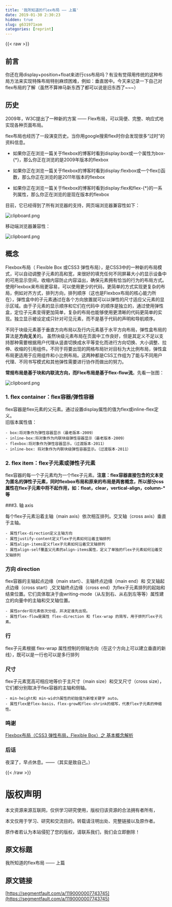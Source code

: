 ```yaml
---
title: '我所知道的flex布局 —— 上篇' 
date: 2019-01-30 2:30:23
hidden: true
slug: g631971xom
categories: [reprint]
---
```


{{< raw >}}

                    
<h2 id="articleHeader0">前言</h2>
<p>你还在用display+position+float来进行css布局吗？有没有觉得用传统的这种布局方法来实现特殊布局特别麻烦困难，例如：垂直居中。今天来记录一下自己对flex布局的了解（虽然不算神马新东西了都可以说是旧东西了~~~）</p>
<h2 id="articleHeader1">历史</h2>
<p>2009年，W3C提出了一种新的方案 —— Flex布局，可以简便、完整、响应式地实现各种页面布局。</p>
<p>flex布局也经历了一段演变历史。当你用google搜索flex时你会发现很多“过时”的资料信息。</p>
<ul>
<li><p>如果你正在浏览一篇关于flexbox的博客时看到display:box或一个属性为box-{*}，那么你正在浏览的是2009年版本的flexbox</p></li>
<li><p>如果你正在浏览一篇关于flexbox的博客时看到display:flexbox或一个flex()函数，那么你正在浏览的是2011年版本的flexbox</p></li>
<li><p>如果你正在浏览一篇关于flexbox的博客时看到display:flex和flex-{*}的一系列属性，那么你正在浏览的是现在版本的flexbox</p></li>
</ul>
<p>目前，它已经得到了所有浏览器的支持，网页端浏览器兼容性如下：</p>
<p><span class="img-wrap"><img data-src="/img/bVGEAC?w=1182&amp;h=708" src="https://static.alili.tech/img/bVGEAC?w=1182&amp;h=708" alt="clipboard.png" title="clipboard.png" style="cursor: pointer; display: inline;"></span></p>
<p>移动端浏览器兼容性：</p>
<p><span class="img-wrap"><img data-src="/img/bVGEAD?w=1024&amp;h=768" src="https://static.alili.tech/img/bVGEAD?w=1024&amp;h=768" alt="clipboard.png" title="clipboard.png" style="cursor: pointer; display: inline;"></span></p>
<h2 id="articleHeader2">概念</h2>
<p>Flexbox布局（ Flexible Box 或CSS3 弹性布局），是CSS3中的一种新的布局模式，可以自动调整子元素的高和宽，来很好的填充任何不同屏幕大小的显示设备中的可用显示空间，收缩内容防止内容溢出，确保元素拥有恰当的行为的布局方式。使用Flexbox来布局更容易，可以使用更少的代码，更简单的方式实现更复杂的布局，例如对齐方式，排列方向，排列顺序（这也是Flexbox布局的核心能力所在），弹性盒中的子元素通过在各个方向放置就可以以弹性的尺寸适应父元素的显示区域。由于子元素的显示顺序和它们在代码中 的顺序是独立的，通过使用弹性盒，定位子元素变得更加简单，复杂的布局也能够使用更清晰的代码更简单的实现。独立显示被设定成只针对可见元素，而不是基于代码的声明和导航顺序。</p>
<p>不同于块级元素基于垂直方向布局以及行内元素基于水平方向布局，弹性盒布局的算法是<strong>方向无关</strong>的。 虽然块级元素布局在页面中工作良好，但是其定义不足以支持那种需要根据用户代理从竖直切换成水平等变化而进行方向切换、大小调整、拉伸、收缩的引用组件。不同于将要出现的网格布局针对目标为大比例布局，弹性盒布局更适用于应用组件和小比例布局。这两种都是CSS工作组为了能与不同用户代理、不同书写模式和其他弹性需要进行协作而做出的努力。</p>
<p><strong>常规布局是基于块和内联流方向，而Flex布局是基于flex-flow流</strong>。先看一张图：</p>
<p><span class="img-wrap"><img data-src="/img/bVssyk" src="https://static.alili.tech/img/bVssyk" alt="clipboard.png" title="clipboard.png" style="cursor: pointer; display: inline;"></span></p>
<h3 id="articleHeader3">1. flex container：flex容器/弹性容器</h3>
<p>flex容器是flex元素的父元素。通过设置display属性的值为flex或inline-flex定义。<br>旧版本属性值：</p>
<div class="widget-codetool" style="display:none;">
      <div class="widget-codetool--inner">
      <span class="selectCode code-tool" data-toggle="tooltip" data-placement="top" title="" data-original-title="全选"></span>
      <span type="button" class="copyCode code-tool" data-toggle="tooltip" data-placement="top" data-clipboard-text="- box:将对象作为弹性容器显示（最老版本-2009）
- inline-box:将对象作为内联块级弹性容器显示（最老版本-2009）
- flexbox:将对象作为弹性容器显示。（过渡版本-2011）
- inline-box: 将对象作为内联块级弹性容器显示。（过渡版本-2011）
" title="" data-original-title="复制"></span>
      <span type="button" class="saveToNote code-tool" data-toggle="tooltip" data-placement="top" title="" data-original-title="放进笔记"></span>
      </div>
      </div><pre class="hljs haml"><code>-<span class="ruby"> <span class="hljs-symbol">box:</span>将对象作为弹性容器显示（最老版本-<span class="hljs-number">2009</span>）
</span>-<span class="ruby"> inline-<span class="hljs-symbol">box:</span>将对象作为内联块级弹性容器显示（最老版本-<span class="hljs-number">2009</span>）
</span>-<span class="ruby"> <span class="hljs-symbol">flexbox:</span>将对象作为弹性容器显示。（过渡版本-<span class="hljs-number">2011</span>）
</span>-<span class="ruby"> inline-<span class="hljs-symbol">box:</span> 将对象作为内联块级弹性容器显示。（过渡版本-<span class="hljs-number">2011</span>）
</span></code></pre>
<h3 id="articleHeader4">2. flex item：flex子元素或弹性子元素</h3>
<p>flex容器的每一个子元素均为一个flex子元素。<strong>注意：flex容器直接包含的文本变为匿名的弹性子元素，同时flexbox布局和原来的布局是两套概念，所以部分css属性在flex子元素中将不起作用，如：float，clear，vertical-align，column-*等</strong></p>
<p>###3. 轴 axis</p>
<p>每个flex子元素沿着主轴（main axis）依次相互排列。交叉轴（cross axis）垂直于主轴。</p>
<div class="widget-codetool" style="display:none;">
      <div class="widget-codetool--inner">
      <span class="selectCode code-tool" data-toggle="tooltip" data-placement="top" title="" data-original-title="全选"></span>
      <span type="button" class="copyCode code-tool" data-toggle="tooltip" data-placement="top" data-clipboard-text="- 属性flex-direction定义主轴方向
- 属性justify-content定义flex子元素如何沿着主轴排列
- 属性align-items定义flex子元素如何沿着交叉轴排列
- 属性align-self覆盖父元素的align-items属性，定义了单独的flex子元素如何沿着交   叉轴排列
" title="" data-original-title="复制"></span>
      <span type="button" class="saveToNote code-tool" data-toggle="tooltip" data-placement="top" title="" data-original-title="放进笔记"></span>
      </div>
      </div><pre class="hljs haml"><code>-<span class="ruby"> 属性flex-direction定义主轴方向
</span>-<span class="ruby"> 属性justify-content定义flex子元素如何沿着主轴排列
</span>-<span class="ruby"> 属性align-items定义flex子元素如何沿着交叉轴排列
</span>-<span class="ruby"> 属性align-<span class="hljs-keyword">self</span>覆盖父元素的align-items属性，定义了单独的flex子元素如何沿着交   叉轴排列
</span></code></pre>
<h3 id="articleHeader5">方向 direction</h3>
<p>flex容器的主轴起点边缘（main start）、主轴终点边缘（main end）和 交叉轴起点边缘（cross start）,交叉轴终点边缘（cross end）为flex子元素排列的起始和结束位置。它们具体取决于由writing-mode（从左到右、从右到左等等）属性建立的向量中的主轴和交叉轴位置。</p>
<div class="widget-codetool" style="display:none;">
      <div class="widget-codetool--inner">
      <span class="selectCode code-tool" data-toggle="tooltip" data-placement="top" title="" data-original-title="全选"></span>
      <span type="button" class="copyCode code-tool" data-toggle="tooltip" data-placement="top" data-clipboard-text="- 属性order将元素依次分组，并决定谁先出现。
- 属性flex-flow是属性 flex-direction 和 flex-wrap 的简写，用于排列flex子元素。
" title="" data-original-title="复制"></span>
      <span type="button" class="saveToNote code-tool" data-toggle="tooltip" data-placement="top" title="" data-original-title="放进笔记"></span>
      </div>
      </div><pre class="hljs scss"><code>- 属性<span class="hljs-attribute">order</span>将元素依次分组，并决定谁先出现。
- 属性<span class="hljs-attribute">flex-flow</span>是属性 <span class="hljs-attribute">flex-direction</span> 和 <span class="hljs-attribute">flex-wrap</span> 的简写，用于排列<span class="hljs-attribute">flex</span>子元素。
</code></pre>
<h3 id="articleHeader6">行</h3>
<p>flex子元素根据 flex-wrap 属性控制的侧轴方向（在这个方向上可以建立垂直的新线），既可以是一行也可以是多行排列</p>
<h3 id="articleHeader7">尺寸</h3>
<p>flex子元素宽高可相应地等价于主尺寸（main size）和交叉尺寸（cross size），它们都分别取决于flex容器的主轴和侧轴。</p>
<div class="widget-codetool" style="display:none;">
      <div class="widget-codetool--inner">
      <span class="selectCode code-tool" data-toggle="tooltip" data-placement="top" title="" data-original-title="全选"></span>
      <span type="button" class="copyCode code-tool" data-toggle="tooltip" data-placement="top" data-clipboard-text="- min-height和 min-width属性的初始值为新增关键字 auto。
- 属性flex是flex-basis，flex-grow和flex-shrink的缩写，代表flex子元素的伸缩性。
" title="" data-original-title="复制"></span>
      <span type="button" class="saveToNote code-tool" data-toggle="tooltip" data-placement="top" title="" data-original-title="放进笔记"></span>
      </div>
      </div><pre class="hljs scss"><code>- <span class="hljs-attribute">min-height</span>和 <span class="hljs-attribute">min-width</span>属性的初始值为新增关键字 <span class="hljs-attribute">auto</span>。
- 属性<span class="hljs-attribute">flex</span>是<span class="hljs-attribute">flex-basis</span>，<span class="hljs-attribute">flex-grow</span>和<span class="hljs-attribute">flex-shrink</span>的缩写，代表<span class="hljs-attribute">flex</span>子元素的伸缩性。
</code></pre>
<h3 id="articleHeader8">鸣谢</h3>
<p><a href="http://www.css88.com/archives/5741" rel="nofollow noreferrer" target="_blank">Flexbox布局（CSS3 弹性布局，Flexible Box）之 基本概念解析</a></p>
<h3 id="articleHeader9">后话</h3>
<p>夜深了，早点休息。——（其实是致自己。）</p>

                
{{< /raw >}}

# 版权声明
本文资源来源互联网，仅供学习研究使用，版权归该资源的合法拥有者所有，

本文仅用于学习、研究和交流目的。转载请注明出处、完整链接以及原作者。

原作者若认为本站侵犯了您的版权，请联系我们，我们会立即删除！

## 原文标题
我所知道的flex布局 —— 上篇

## 原文链接
[https://segmentfault.com/a/1190000007743745](https://segmentfault.com/a/1190000007743745)

